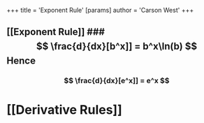 +++
 title = 'Exponent Rule'
[params]
	author = 'Carson West'
+++
## [[Exponent Rule]] ###  $$ \frac{d}{dx}[b^x]] = b^x\ln(b) $$  Hence
###  $$ \frac{d}{dx}[e^x]] = e^x $$  


# [[Derivative Rules]]